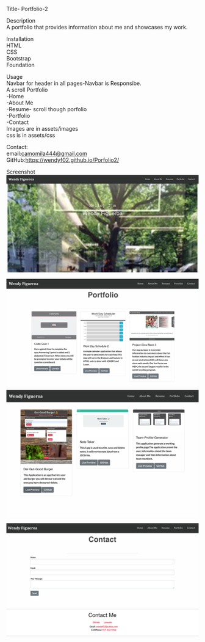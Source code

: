 Title- Portfolio-2   

Description      
A portfolio that provides information about me and showcases my work.


Installation     
HTML   
CSS    
Bootstrap   
Foundation   

Usage       
Navbar for header in all pages-Navbar is Responsibe.       
A scroll Portfolio   
-Home   
-About Me   
-Resume- scroll though porfolio    
-Portfolio   
-Contact   
Images are in assets/images    
css is in assets/css    

Contact:   
email:camomila444@gmail.com   
GitHub:https://wendyf02.github.io/Porfolio2/


Screenshot    
![GitHub](assets/images/portfolio1.png)       
<!-- ![GitHub](assets/images/portfolio2.png)   
![GitHub](assets/images/resume.png)    -->

![GitHub](assets/images/portfoliorevise1.png) 
![GitHub](assets/images/portfolio22.png) 
  
![GitHub](assets/images/contact2.png)


 